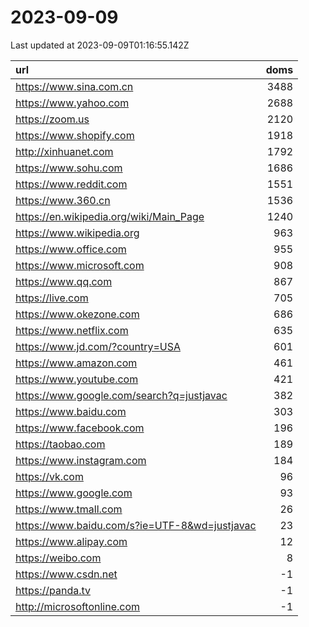 # 2023-09-09

<!-- BEGIN -->
Last updated at 2023-09-09T01:16:55.142Z

url | doms
:- | -:
https://www.sina.com.cn | 3488
https://www.yahoo.com | 2688
https://zoom.us | 2120
https://www.shopify.com | 1918
http://xinhuanet.com | 1792
https://www.sohu.com | 1686
https://www.reddit.com | 1551
https://www.360.cn | 1536
https://en.wikipedia.org/wiki/Main_Page | 1240
https://www.wikipedia.org | 963
https://www.office.com | 955
https://www.microsoft.com | 908
https://www.qq.com | 867
https://live.com | 705
https://www.okezone.com | 686
https://www.netflix.com | 635
https://www.jd.com/?country=USA | 601
https://www.amazon.com | 461
https://www.youtube.com | 421
https://www.google.com/search?q=justjavac | 382
https://www.baidu.com | 303
https://www.facebook.com | 196
https://taobao.com | 189
https://www.instagram.com | 184
https://vk.com | 96
https://www.google.com | 93
https://www.tmall.com | 26
https://www.baidu.com/s?ie=UTF-8&wd=justjavac | 23
https://www.alipay.com | 12
https://weibo.com | 8
https://www.csdn.net | -1
https://panda.tv | -1
http://microsoftonline.com | -1
<!-- END -->
